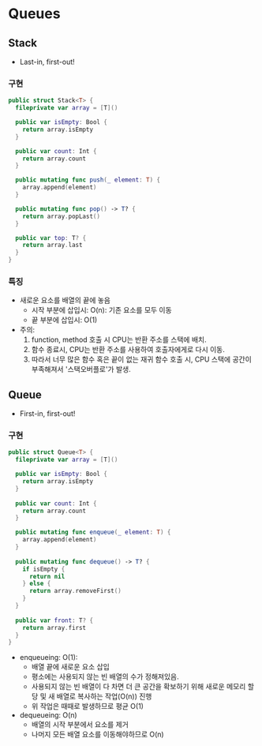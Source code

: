 # Queues

## Stack

- Last-in, first-out!

### 구현

```swift
public struct Stack<T> {
  fileprivate var array = [T]()

  public var isEmpty: Bool {
    return array.isEmpty
  }

  public var count: Int {
    return array.count
  }

  public mutating func push(_ element: T) {
    array.append(element)
  }

  public mutating func pop() -> T? {
    return array.popLast()
  }

  public var top: T? {
    return array.last
  }
}
```

### 특징

- 새로운 요소를 배열의 끝에 놓음
  - 시작 부분에 삽입시: O(n): 기존 요소를 모두 이동
  - 끝 부분에 삽입시: O(1)
- 주의: 
  1. function, method 호출 시 CPU는 반환 주소를 스택에 배치.
  2. 함수 종료시, CPU는 반환 주소를 사용하여 호출자에게로 다시 이동.
  3. 따라서 너무 많은 함수 혹은 끝이 없는 재귀 함수 호출 시, CPU 스택에 공간이 부족해져서 '스택오버플로'가 발생.

## Queue

- First-in, first-out!

### 구현

```swift
public struct Queue<T> {
  fileprivate var array = [T]()

  public var isEmpty: Bool {
    return array.isEmpty
  }
  
  public var count: Int {
    return array.count
  }

  public mutating func enqueue(_ element: T) {
    array.append(element)
  }
  
  public mutating func dequeue() -> T? {
    if isEmpty {
      return nil
    } else {
      return array.removeFirst()
    }
  }
  
  public var front: T? {
    return array.first
  }
}
```

- enqueueing: O(1):
  - 배열 끝에 새로운 요소 삽입
  - 평소에는 사용되지 않는 빈 배열의 수가 정해져있음.
  - 사용되지 않는 빈 배열이 다 차면 더 큰 공간을 확보하기 위해 새로운 메모리 할당 및 새 배열로 복사하는 작업(O(n)) 진행
  - 위 작업은 때때로 발생하므로 평균 O(1)
- dequeueing: O(n)
  - 배열의 시작 부분에서 요소를 제거
  - 나머지 모든 배열 요소를 이동해야하므로 O(n)
  
  


















